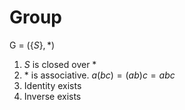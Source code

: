 # Group

G = $(\{S\}, *)$

1. $S$ is closed over $*$
2. $*$ is associative. $a(bc) = (ab)c = abc$
3. Identity exists
4. Inverse exists
